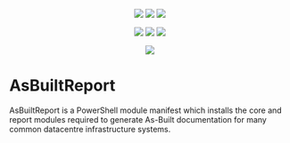 <p align="center">
    <a alt="PowerShell Gallery Version">
        <img src="https://img.shields.io/powershellgallery/v/AsBuiltReport.svg" /></a>
    <a alt="PS Gallery Downloads">
        <img src="https://img.shields.io/powershellgallery/dt/AsBuiltReport.svg" /></a>
    <a alt="PS Platform">
        <img src="https://img.shields.io/powershellgallery/p/AsBuiltReport.svg" /></a>
</p>
<p align="center">
    <a alt="GitHub Last Commit">
        <img src="https://img.shields.io/github/last-commit/AsBuiltReport/AsBuiltReport/master.svg" /></a>
    <a alt="GitHub License">
        <img src="https://img.shields.io/github/license/AsBuiltReport/AsBuiltReport.svg" /></a>
    <a alt="GitHub Contributors">
        <img src="https://img.shields.io/github/contributors/AsBuiltReport/AsBuiltReport.svg"/></a>
</p>
<p align="center">
    <a alt="Twitter">
            <img src="https://img.shields.io/twitter/follow/AsBuiltReport.svg?style=social"/></a>
</p>

# AsBuiltReport

AsBuiltReport is a PowerShell module manifest which installs the core and report modules required to generate As-Built documentation for many common datacentre infrastructure systems.